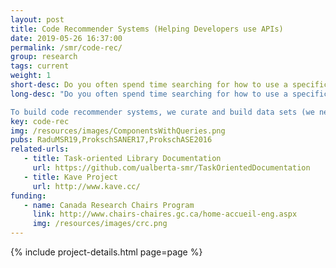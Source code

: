 ```yaml
---
layout: post
title: Code Recommender Systems (Helping Developers use APIs)
date: 2019-05-26 16:37:00
permalink: /smr/code-rec/
group: research
tags: current
weight: 1
short-desc: Do you often spend time searching for how to use a specific library to accomplish your programming task? Do you wish there was a concise code example that you can just integrate into your project? Code recommender systems save developers some of this time and pain. In this line of work, we investigate various types of code recommender systems (Code search, code completion, code generation, etc.) to help developers write better code faster.
long-desc: "Do you often spend time searching for how to use a specific library to accomplish your programming task? Do you wish there was a concise code example that you can just integrate into your project? You are not alone. Many developers spend considerable time searching for APIs to use, known issues with a code snippet, or for examples to help them learn a new technology or library. Code recommender systems save developers some of this time and pain. In this line of work, we investigate various types of code recommender systems (Code search, code completion, code generation, etc.) to help developers write better code faster.

To build code recommender systems, we curate and build data sets (we need data to learn from and detect patterns we can recommend), build algorithms for code completion (e.g., using Bayesian networks to calculate the probability of a next call) or code search (e.g., using neural nets to find relations between code and text), and evaluate these techniques through quantitative empirical methods or qualitative methods (e.g., surveys or user studies). This is an ongoing line of work in our group with current active (and not yet published) research. See below for data sets and older related papers."
key: code-rec
img: /resources/images/ComponentsWithQueries.png
pubs: RaduMSR19,ProkschSANER17,ProkschASE2016
related-urls:
   - title: Task-oriented Library Documentation
     url: https://github.com/ualberta-smr/TaskOrientedDocumentation
   - title: Kave Project
     url: http://www.kave.cc/
funding:
   - name: Canada Research Chairs Program
     link: http://www.chairs-chaires.gc.ca/home-accueil-eng.aspx
     img: /resources/images/crc.png
---
```


{% include project-details.html page=page %}

